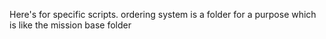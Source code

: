 Here's for specific scripts. ordering system is a folder for a purpose which is like the mission base folder